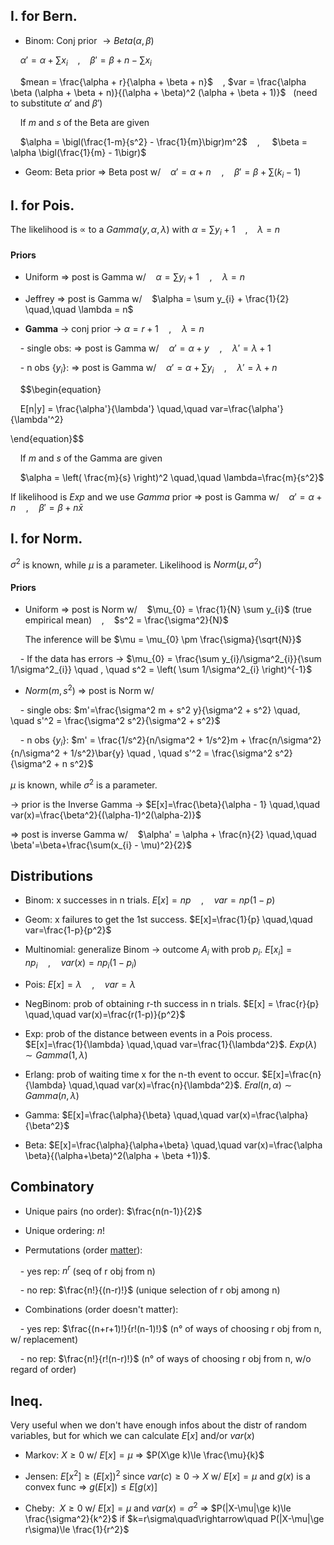 ## I. for Bern.

- Binom: Conj prior $\rightarrow Beta(\alpha, \beta)$

    $\alpha' = \alpha + \sum x_{i}$    ,    $\beta' = \beta + n - \sum x_{i}$

    $mean = \frac{\alpha + r}{\alpha + \beta + n}$    , $var = \frac{\alpha \beta (\alpha + \beta + n)}{(\alpha + \beta)^2 (\alpha + \beta + 1)}$   (need to substitute $\alpha'$ and $\beta'$)

    If $m$ and $s$ of the Beta are given

    $\alpha = \bigl(\frac{1-m}{s^2} - \frac{1}{m}\bigr)m^2$    ,     $\beta = \alpha \bigl(\frac{1}{m} - 1\bigr)$

- Geom: Beta prior $\Rightarrow$ Beta post w/    $\alpha'=\alpha+n \quad,\quad \beta'=\beta+\sum(k_{i}-1)$

  

## I. for Pois.

The likelihood is $\propto$ to a $Gamma(y, \alpha, \lambda)$ with $\alpha = \sum y_{i} + 1$    ,    $\lambda = n$

#### Priors

- Uniform $\Rightarrow$ post is Gamma w/    $\alpha = \sum y_{i} + 1 \quad,\quad\lambda = n$

- Jeffrey $\Rightarrow$ post is Gamma w/    $\alpha = \sum y_{i} + \frac{1}{2} \quad,\quad \lambda = n$

- **Gamma** $\rightarrow$ conj prior $\rightarrow$ $\alpha = r + 1 \quad,\quad \lambda=n$

    - single obs: $\Rightarrow$ post is Gamma w/    $\alpha' = \alpha + y \quad,\quad \lambda'=\lambda+1$

    - n obs {$y_{i}$}: $\Rightarrow$ post is Gamma w/    $\alpha' = \alpha + \sum y_{i} \quad,\quad \lambda'=\lambda+n$

    $$\begin{equation}

    E[n|y] = \frac{\alpha'}{\lambda'} \quad,\quad var=\frac{\alpha'}{\lambda'^2}

\end{equation}$$

    If $m$ and $s$ of the Gamma are given

    $\alpha = \left( \frac{m}{s} \right)^2 \quad,\quad \lambda=\frac{m}{s^2}$

If likelihood is $Exp$ and we use $Gamma$ prior $\Rightarrow$ post is Gamma w/    $\alpha'=\alpha+n \quad,\quad \beta'=\beta+n\bar{x}$

## I. for Norm.

$\sigma^2$ is known, while $\mu$ is a parameter. Likelihood is $Norm(\mu, \sigma^2)$

#### Priors

- Uniform $\Rightarrow$ post is Norm w/    $\mu_{0} = \frac{1}{N} \sum y_{i}$ (true empirical mean)    ,    $s^2 = \frac{\sigma^2}{N}$

      The inference will be $\mu = \mu_{0} \pm \frac{\sigma}{\sqrt{N}}$  

    - If the data has errors $\rightarrow$ $\mu_{0} = \frac{\sum y_{i}/\sigma^2_{i}}{\sum 1/\sigma^2_{i}} \quad , \quad s^2 = \left( \sum 1/\sigma^2_{i} \right)^{-1}$

- $Norm(m, s^2)$ $\Rightarrow$ post is Norm w/    

    - single obs: $m'=\frac{\sigma^2 m + s^2 y}{\sigma^2 + s^2} \quad, \quad s'^2 = \frac{\sigma^2 s^2}{\sigma^2 + s^2}$

    - n obs {$y_{i}$}: $m' = \frac{1/s^2}{n/\sigma^2 + 1/s^2}m + \frac{n/\sigma^2}{n/\sigma^2 + 1/s^2}\bar{y} \quad , \quad s'^2 = \frac{\sigma^2 s^2}{\sigma^2 + n s^2}$

  

$\mu$ is known, while $\sigma^2$ is a parameter.

$\rightarrow$ prior is the Inverse Gamma $\rightarrow$ $E[x]=\frac{\beta}{\alpha - 1} \quad,\quad var(x)=\frac{\beta^2}{(\alpha-1)^2(\alpha-2)}$

$\Rightarrow$ post is inverse Gamma w/    $\alpha' = \alpha + \frac{n}{2} \quad,\quad \beta'=\beta+\frac{\sum(x_{i} - \mu)^2}{2}$

  

## Distributions

- Binom: x successes in n trials. $E[x]=np \quad,\quad var=np(1-p)$

- Geom: x failures to get the 1st success. $E[x]=\frac{1}{p} \quad,\quad var=\frac{1-p}{p^2}$

- Multinomial: generalize Binom $\rightarrow$ outcome $A_{i}$ with prob $p_{i}$. $E[x_{i}] = np_{i} \quad,\quad var(x)=np_{i}(1-p_{i})$

- Pois: $E[x]=\lambda \quad,\quad var=\lambda$

- NegBinom: prob of obtaining r-th success in n trials. $E[x] = \frac{r}{p} \quad,\quad var(x)=\frac{r(1-p)}{p^2}$

- Exp: prob of the distance between events in a Pois process. $E[x]=\frac{1}{\lambda} \quad,\quad var=\frac{1}{\lambda^2}$. $Exp(\lambda)\sim Gamma(1, \lambda)$

- Erlang: prob of waiting time x for the n-th event to occur. $E[x]=\frac{n}{\lambda} \quad,\quad var(x)=\frac{n}{\lambda^2}$. $Eral(n, \alpha)\sim Gamma(n, \lambda)$

- Gamma: $E[x]=\frac{\alpha}{\beta} \quad,\quad var(x)=\frac{\alpha}{\beta^2}$

- Beta: $E[x]=\frac{\alpha}{\alpha+\beta} \quad,\quad var(x)=\frac{\alpha \beta}{(\alpha+\beta)^2(\alpha + \beta +1)}$.

## Combinatory

- Unique pairs (no order): $\frac{n(n-1)}{2}$

- Unique ordering: $n!$

- Permutations (order <u>matter</u>):

    - yes rep: $n^r$ (seq of r obj from n)

    - no rep: $\frac{n!}{(n-r)!}$ (unique selection of r obj among n)

- Combinations (order doesn't matter):

    - yes rep: $\frac{(n+r+1)!}{r!(n-1)!}$ (n° of ways of choosing r obj from n, w/ replacement)

    - no rep: $\frac{n!}{r!(n-r)!}$ (n° of ways of choosing r obj from n, w/o regard of order)

## Ineq.

Very useful when we don't have enough infos about the distr of random variables, but for which we can calculate $E[x]$ and/or $var(x)$

- Markov: $X\ge0$ w/ $E[x]=\mu$ $\Rightarrow$ $P(X\ge k)\le \frac{\mu}{k}$

- Jensen: $E[x^2]\ge (E[x])^2$ since $var(c)\ge0$ $\rightarrow$ $X$ w/ 
  $E[x]=\mu$ and $g(x)$ is a convex func $\Rightarrow$ $g(E[x])\le E[g(x)]$

- Cheby:  $X\ge0$ w/ $E[x]=\mu$ and $var(x)=\sigma^2$ $\Rightarrow$ $P(|X-\mu|\ge k)\le \frac{\sigma^2}{k^2}$
  if $k=r\sigma\quad\rightarrow\quad P(|X-\mu|\ge r\sigma)\le \frac{1}{r^2}$